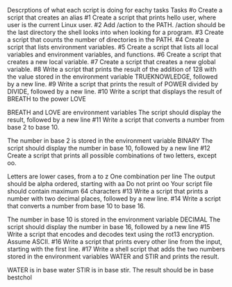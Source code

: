 Descrptions of what each script is doing for eachy tasks
Tasks
#o
Create a script that creates an alias
#1
Create a script that prints hello user, where user is the current Linux user.
#2
Add /action to the PATH. /action should be the last directory the shell looks into when looking for a program.
#3
Create a script that counts the number of directories in the PATH.
#4
Create a script that lists environment variables.
#5
Create a script that lists all local variables and environment variables, and functions.
#6
Create a script that creates a new local variable.
#7
Create a script that creates a new global variable.
#8
Write a script that prints the result of the addition of 128 with the value stored in the environment variable TRUEKNOWLEDGE, followed by a new line.
#9
Write a script that prints the result of POWER divided by DIVIDE, followed by a new line.
#10
Write a script that displays the result of BREATH to the power LOVE

BREATH and LOVE are environment variables
The script should display the result, followed by a new line
#11
Write a script that converts a number from base 2 to base 10.

The number in base 2 is stored in the environment variable BINARY
The script should display the number in base 10, followed by a new line
#12
Create a script that prints all possible combinations of two letters, except oo.

Letters are lower cases, from a to z
One combination per line
The output should be alpha ordered, starting with aa
Do not print oo
Your script file should contain maximum 64 characters
#13
Write a script that prints a number with two decimal places, followed by a new line.
#14
Write a script that converts a number from base 10 to base 16.

The number in base 10 is stored in the environment variable DECIMAL
The script should display the number in base 16, followed by a new line
#15
Write a script that encodes and decodes text using the rot13 encryption. Assume ASCII.
#16
Write a script that prints every other line from the input, starting with the first line.
#17
Write a shell script that adds the two numbers stored in the environment variables WATER and STIR and prints the result.

WATER is in base water
STIR is in base stir.
The result should be in base bestchol

